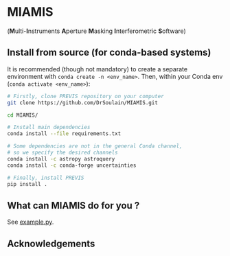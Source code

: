 # MIAMIS

(**M**ulti-**I**nstruments **A**perture **M**asking **I**nterferometric **S**oftware)

## Install from source (for conda-based systems)

It is recommended (though not mandatory) to create a separate environment with `conda create -n <env_name>`.
Then, within your Conda env (`conda activate <env_name>`):

```bash
# Firstly, clone PREVIS repository on your computer
git clone https://github.com/DrSoulain/MIAMIS.git

cd MIAMIS/

# Install main dependencies
conda install --file requirements.txt

# Some dependencies are not in the general Conda channel,
# so we specify the desired channels
conda install -c astropy astroquery
conda install -c conda-forge uncertainties

# Finally, install PREVIS
pip install .
```

## What can MIAMIS do for you ?

See [example.py](example.py).

## Acknowledgements
